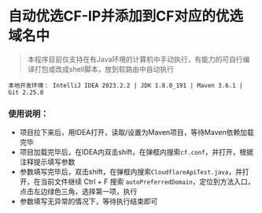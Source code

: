 # 自动优选CF-IP并添加到CF对应的优选域名中


> 本程序目前仅支持在有Java环境的计算机中手动执行，有能力的可自行编译打包或改成shell脚本，放到软路由中自动执行

```
本地开发环境： IntelliJ IDEA 2023.2.2 | JDK 1.8.0_191 | Maven 3.6.1 | Git 2.25.0
```

### 使用说明：
- 项目拉下来后，用IDEA打开，读取/设置为Maven项目，等待Maven依赖加载完毕
- 项目加载完毕后，在IDEA内双击shift，在弹框内搜索`cf.conf`，并打开，根据注释提示填写参数
- 参数填写完毕后，双击shift，在弹框内搜索`CloudflareApiTest.java`，并打开，在当前文件继续 Ctrl + F
  搜索 `autoPreferredDomain`，定位到方法入口，点击左边绿色三角，选择第一项，执行
- 参数填写无异常的情况下，等待执行结束即可
